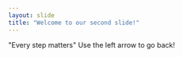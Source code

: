 ```yaml
---
layout: slide
title: "Welcome to our second slide!"
---
```

"Every step matters"
Use the left arrow to go back!
